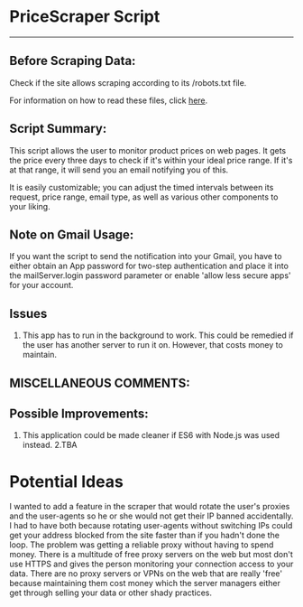 # PriceScraper Script

***
## Before Scraping Data:
 Check if the site allows scraping according to its /robots.txt file. 

 For information on how to read these files, click [here](https://www.promptcloud.com/blog/how-to-read-and-respect-robots-file/).


## Script Summary:
 This script allows the user to monitor product prices on web pages. It gets the price every three days to check if it's within your ideal price range. If it's at that range, it will send you an email notifying you of this. 
 
 It is easily customizable; you can adjust the timed intervals between its request, price range, email type, as well as various other components to your liking. 

## Note on Gmail Usage:
If you want the script to send the notification into your Gmail, you have to either obtain an App password for two-step authentication and place it into the mailServer.login password parameter or enable 'allow less secure apps' for your account.

## Issues
1. This app has to run in the background to work. This could be remedied if the user has another server to run it on. However, that costs money to maintain.


## MISCELLANEOUS COMMENTS:
## Possible Improvements:
1. This application could be made cleaner if ES6 with Node.js was used instead.
2.TBA

# Potential Ideas 
I wanted to add a feature in the scraper that would rotate the user's proxies and the user-agents so he or she would not get their IP banned accidentally. I had to have both because rotating user-agents without switching IPs could get your address blocked from the site faster than if you hadn't done the loop.
The problem was getting a reliable proxy without having to spend money. There is a multitude of free proxy servers on the web but most don't use HTTPS and gives the person monitoring your connection access to your data. 
There are no proxy servers or VPNs on the web that are really 'free' because maintaining them cost money which the server managers either get through selling your data or other shady practices.
